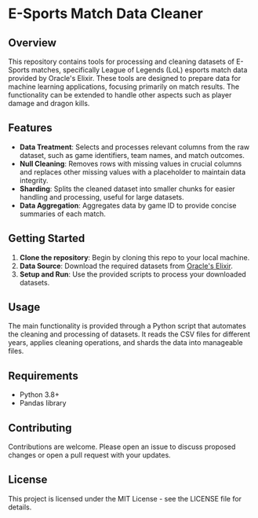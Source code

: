# E-Sports Match Data Cleaner

## Overview

This repository contains tools for processing and cleaning datasets of E-Sports matches, specifically League of Legends (LoL) esports match data provided by Oracle's Elixir. These tools are designed to prepare data for machine learning applications, focusing primarily on match results. The functionality can be extended to handle other aspects such as player damage and dragon kills.

## Features

- **Data Treatment**: Selects and processes relevant columns from the raw dataset, such as game identifiers, team names, and match outcomes.
- **Null Cleaning**: Removes rows with missing values in crucial columns and replaces other missing values with a placeholder to maintain data integrity.
- **Sharding**: Splits the cleaned dataset into smaller chunks for easier handling and processing, useful for large datasets.
- **Data Aggregation**: Aggregates data by game ID to provide concise summaries of each match.

## Getting Started

1. **Clone the repository**: Begin by cloning this repo to your local machine.
2. **Data Source**: Download the required datasets from [Oracle's Elixir](https://oracleselixir.com/tools/downloads).
3. **Setup and Run**: Use the provided scripts to process your downloaded datasets.

## Usage

The main functionality is provided through a Python script that automates the cleaning and processing of datasets. It reads the CSV files for different years, applies cleaning operations, and shards the data into manageable files.

## Requirements

- Python 3.8+
- Pandas library

## Contributing

Contributions are welcome. Please open an issue to discuss proposed changes or open a pull request with your updates.

## License

This project is licensed under the MIT License - see the LICENSE file for details.

